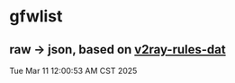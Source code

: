 # gfwlist
## raw -> json, based on [v2ray-rules-dat](https://github.com/Loyalsoldier/v2ray-rules-dat)
Tue Mar 11 12:00:53 AM CST 2025

